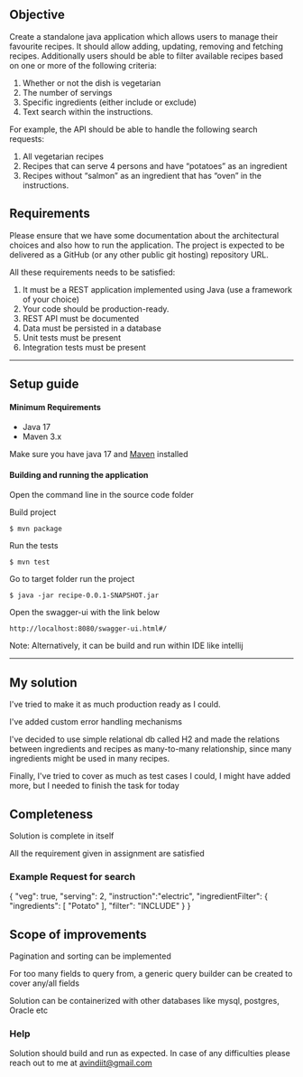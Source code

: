 ## Objective

Create a standalone java application which allows users to manage their favourite recipes. It should
allow adding, updating, removing and fetching recipes. Additionally users should be able to filter
available recipes based on one or more of the following criteria:
1. Whether or not the dish is vegetarian
2. The number of servings
3. Specific ingredients (either include or exclude)
4. Text search within the instructions.


For example, the API should be able to handle the following search requests:
1. All vegetarian recipes
2. Recipes that can serve 4 persons and have “potatoes” as an ingredient
3. Recipes without “salmon” as an ingredient that has “oven” in the instructions.

## Requirements
Please ensure that we have some documentation about the architectural choices and also how to
run the application. The project is expected to be delivered as a GitHub (or any other public git
hosting) repository URL.

All these requirements needs to be satisfied:

1. It must be a REST application implemented using Java (use a framework of your choice)
2. Your code should be production-ready.
3. REST API must be documented
4. Data must be persisted in a database
5. Unit tests must be present
6. Integration tests must be present

-----------------------------------------

## Setup guide

#### Minimum Requirements

- Java 17
- Maven 3.x

Make sure you have java 17 and [Maven](https://maven.apache.org) installed

#### Building and running the application

Open the command line in the source code folder

Build project

  ```
  $ mvn package
  ```
Run the tests
  ```
  $ mvn test
  ```

Go to target folder run the project

  ```
  $ java -jar recipe-0.0.1-SNAPSHOT.jar
  ```

Open the swagger-ui with the link below

```text
http://localhost:8080/swagger-ui.html#/
```
Note: Alternatively, it can be build and run within IDE like intellij

-----------------------------------------
## My solution
I've tried to make it as much production ready as I could. 

I've added custom error handling mechanisms

I've decided to use simple relational db called H2 and made the relations between ingredients and recipes as many-to-many relationship, since many ingredients might be used in many recipes.

Finally, I've tried to cover as much as test cases I could, I might have added more, but I needed to finish the task for today 

## Completeness
Solution is complete in itself

All the requirement given in assignment are satisfied

### Example Request for search
{
"veg": true,
"serving": 2,
"instruction":"electric",
"ingredientFilter": {
"ingredients": [
"Potato"
],
"filter": "INCLUDE"
}
}

## Scope of improvements
Pagination and sorting can be implemented

For too many fields to query from, a generic query builder can be created to cover any/all fields

Solution can be containerized with other databases like mysql, postgres, Oracle etc

### Help
Solution should build and run as expected. In case of any difficulties please reach out to me at avindiit@gmail.com